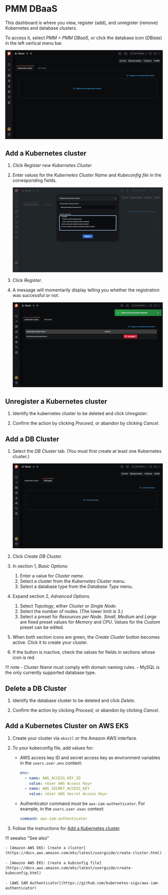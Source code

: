 # PMM DBaaS

This dashboard is where you view, register (add), and unregister (remove) Kubernetes and database clusters.

To access it, select *PMM > PMM DBaaS*, or click the database icon (*DBaas*) in the left vertical menu bar.

![](../_images/PMM_DBaaS_Kubernetes_Cluster_Panel.jpg)

## Add a Kubernetes cluster

1. Click *Register new Kubernetes Cluster*

2. Enter values for the *Kubernetes Cluster Name* and *Kubeconfig file* in the corresponding fields.

    ![](../_images/PMM_DBaaS_Kubernetes_Cluster_Details.jpg)

3. Click *Register*.

4. A message will momentarily display telling you whether the registration was successful or not.

    ![](../_images/PMM_DBaaS_Kubernetes_Cluster_Added.jpg)

## Unregister a Kubernetes cluster

1. Identify the kubernetes cluster to be deleted and click *Unregister*.

2. Confirm the action by clicking *Proceed*, or abandon by clicking *Cancel*.

## Add a DB Cluster

1. Select the *DB Cluster* tab. (You must first create at least one Kubernetes cluster.)

    ![](../_images/PMM_DBaaS_DB_Cluster_Panel.jpg)

2. Click *Create DB Cluster*.

3. In section 1, *Basic Options*:

    1. Enter a value for *Cluster name*.
    2. Select a cluster from the *Kubernetes Cluster* menu.
    3. Select a database type from the *Database Type* menu.

4. Expand section 2, *Advanced Options*.

    1. Select *Topology*, either *Cluster* or *Single Node*.
    2. Select the number of nodes. (The lower limit is 3.)
    3. Select a preset for *Resources per Node*. *Small*, *Medium* and *Large* are fixed preset values for *Memory* and *CPU*. Values for the *Custom* preset can be edited.

5. When both section icons are green, the *Create Cluster* button becomes active. Click it to create your cluster.

6. If the button is inactive, check the values for fields in sections whose icon is red.

!!! note
    - *Cluster Name* must comply with domain naming rules.
    - MySQL is the only currently supported database type.

## Delete a DB Cluster

1. Identify the database cluster to be deleted and click *Delete*.

2. Confirm the action by clicking *Proceed*, or abandon by clicking *Cancel*.


## Add a Kubernetes Cluster on AWS EKS

1. Create your cluster via `eksctl` or the Amazon AWS interface.

2. To your kubeconfig file, add values for:

    - AWS access key ID and secret access key as environment variables in the `users.user.env` context:

        ```yml
        env:
          - name: AWS_ACCESS_KEY_ID
            value: <User AWS Access Key>
          - name: AWS_SECRET_ACCESS_KEY
            value: <User AWS Secret Access Key>
        ```

     - Authenticator command must be `aws-iam-authenticator`. For example, in the `users.user.exec` context:

        ```yml
        command: aws-iam-authenticator
        ```

3. Follow the instructions for [Add a Kubernetes cluster](#add-a-kubernetes-cluster).

!!! seealso "See also"

    - [Amazon AWS EKS: Create a cluster](https://docs.aws.amazon.com/eks/latest/userguide/create-cluster.html)

    - [Amazon AWS EKS: Create a kubconfig file](https://docs.aws.amazon.com/eks/latest/userguide/create-kubeconfig.html)

    - [AWS IAM Authenticator](https://github.com/kubernetes-sigs/aws-iam-authenticator)
